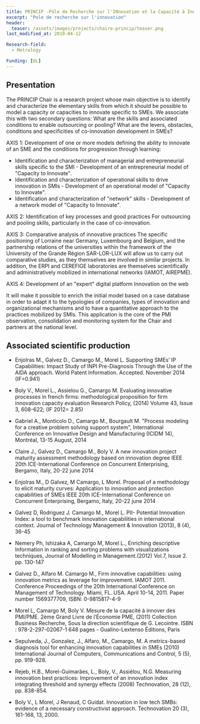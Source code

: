 ```yaml
---
title: PRINCIP -Pôle de Recherche sur l'INnovation et la Capacité à Innover des Pmi
excerpt: "Pole de recherche sur l'innovation"
header:
  teaser: /assets/images/projects/chaire-princip/teaser.png
last_modified_at: 2019-04-12

Research-field:
  - Metrology

Funding: [UL]    
---
```


## Presentation

The PRINCIP Chair is a research project whose main objective is to identify and characterize the elementary skills from which it should be possible to model a capacity or capacities to innovate specific to SMEs.
We associate this with two secondary questions:
What are the skills and associated conditions to enable outsourcing or pooling?
What are the levers, obstacles, conditions and specificities of co-innovation development in SMEs?

AXIS 1: Development of one or more models defining the ability to innovate of an SME and the conditions for progression through learning:

- Identification and characterization of managerial and entrepreneurial skills specific to the SMI - Development of an entrepreneurial model of "Capacity to Innovate".
- Identification and characterization of operational skills to drive innovation in SMIs - Development of an operational model of "Capacity to Innovate".
- Identification and characterization of "network" skills - Development of a network model of "Capacity to Innovate".

AXIS 2: Identification of key processes and good practices
For outsourcing and pooling skills, particularly in the case of co-innovation.

AXIS 3: Comparative analysis of innovative practices
The specific positioning of Lorraine near Germany, Luxembourg and Belgium, and the partnership relations of the universities within the framework of the University of the Grande Région SAR-LOR-LUX will allow us to carry out comparative studies, as they themselves are involved in similar projects. In addition, the ERPI and CEREFIGE laboratories are themselves scientifically and administratively mobilized in international networks (IAMOT, AIREPME).

AXIS 4: Development of an "expert" digital platform Innovation on the web

It will make it possible to enrich the initial model based on a case database in order to adapt it to the typologies of companies, types of innovation and organizational mechanisms and to have a quantitative approach to the practices mobilized by SMIs. This application is the core of the PMI observation, consolidation and monitoring system for the Chair and partners at the national level.

## Associated scientific production


- Enjolras M., Galvez D., Camargo M., Morel L. Supporting SMEs’ IP Capabilities: Impact Study of INPI Pre-Diagnosis Through the Use of the AIDA approach. World Patent Information. Accepted. November 2014 (IF=0.941)

- Boly V., Morel L., Assielou G., Camargo M. Evaluating innovative processes in french firms: methodological proposition for firm innovation capacity evaluation Research Policy, (2014) Volume 43, Issue 3, 608-622; (IF 2012= 2.85)

- Gabriel A., Monticolo D., Camargo M., Bourgault M. "Process modeling for a creative problem solving support system", International Conference on Innovative Design and Manufacturing (ICIDM 14), Montréal, 13-15 August, 2014

- Claire J., Galvez D., Camargo M., Boly V. A new innovation project maturity assessment methodology based on innovation degree IEEE 20th ICE-International Conference on Concurrent Enterprising, Bergamo, Italy, 20-22 june 2014

- Enjolras M., D Galvez, M Camargo, L Morel. Proposal of a methodology to elicit maturity curves: Application to innovation and protection capabilities of SMEs
IEEE 20th ICE-International Conference on Concurrent Enterprising, Bergamo, Italy, 20-22 june 2014

- Galvez D, Rodriguez J. Camargo M., Morel L. PII- Potential Innovation Index: a tool to benchmark innovation capabilities in international context. Journal of Technology Management & Innovation (2013), 8 (4), 36-45

- Nemery Ph, Ishizaka A, Camargo M, Morel L., Enriching descriptive Information in ranking and sorting problems with visualizations techniques, Journal of Modelling in Management.(2012) Vol.7, Issue 2. pp. 130-147

- Galvez D., Alfaro M. Camargo M., Firm innovative capabilities: using innovation metrics as leverage for improvement. IAMOT 2011. Conference Proceedings of the 20th International Conference on Management of Technology. Miami, FL. USA. April 10-14, 2011. Paper number 1569377709, ISBN: 0-9815817-4-9

- Morel L, Camargo M, Boly V. Mesure de la capacité à innover des PMI/PME. 2ème Grand Livre de l’Économie PME, (2011) Collection Business Recherche, Sous la direction scientifique de G. Lecointre. ISBN : 978-2-297-02067-1 648 pages - Gualino-Lextenso Éditions, Paris

- Sepulveda, J., Gonzalez, J., Alfaro, M., Camargo, M. A metrics-based diagnosis tool for enhancing innovation capabilities in SMEs (2010) International Journal of Computers, Communications and Control, 5 (5), pp. 919-928.

- Rejeb, H.B., Morel-Guimarães, L., Boly, V., Assiélou, N.G. Measuring innovation best practices: Improvement of an innovation index integrating threshold and synergy effects (2008) Technovation, 28 (12), pp. 838-854.

- Boly V., L Morel, J Renaud, C Guidat. Innovation in low tech SMBs: evidence of a necessary constructivist approach. Technovation 20 (3), 161-168, 13, 2000.
